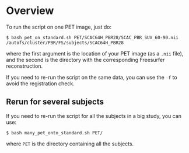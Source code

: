 # Overview

To run the script on one PET image, just do:

~~~
$ bash pet_on_standard.sh PET/SCAC64H_PBR28/SCAC_PBR_SUV_60-90.nii /autofs/cluster/PBR/FS/subjects/SCAC64H_PBR28
~~~

where the first argument is the location of your PET image (as a `.nii` file), and the second is the directory with the corresponding Freesurfer reconstruction.

If you need to re-run the script on the same data, you can use the `-f` to avoid the registration check.

## Rerun for several subjects

If you need to re-run the script for all the subjects in a big study, you can use:

~~~
$ bash many_pet_onto_standard.sh PET/
~~~

where `PET` is the directory containing all the subjects.